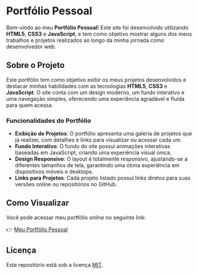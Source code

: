 # Portfólio Pessoal

Bem-vindo ao meu **Portfólio Pessoal**! Este site foi desenvolvido utilizando **HTML5**, **CSS3** e **JavaScript**, e tem como objetivo mostrar alguns dos meus trabalhos e projetos realizados ao longo da minha jornada como desenvolvedor web.

## Sobre o Projeto

Este portfólio tem como objetivo exibir os meus projetos desenvolvidos e destacar minhas habilidades com as tecnologias **HTML5**, **CSS3** e **JavaScript**. O site conta com um design moderno, um fundo interativo e uma navegação simples, oferecendo uma experiência agradável e fluída para quem acessa.

### Funcionalidades do Portfólio

- **Exibição de Projetos**: O portfólio apresenta uma galeria de projetos que já realizei, com detalhes e links para visualizar ou acessar cada um.
- **Fundo Interativo**: O fundo do site possui animações interativas baseadas em JavaScript, criando uma experiência visual única.
- **Design Responsivo**: O layout é totalmente responsivo, ajustando-se a diferentes tamanhos de tela, garantindo uma ótima experiência em dispositivos móveis e desktops.
- **Links para Projetos**: Cada projeto listado possui links diretos para suas versões online ou repositórios no GitHub.

## Como Visualizar

Você pode acessar meu portfólio online no seguinte link:

👉 [Meu Portfólio Pessoal](https://krkaynan.github.io/Portifolio/)

## Licença

Este repositório está sob a licença [MIT](LICENSE).
